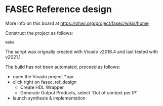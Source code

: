 # FASEC Reference design

More info on this board at https://ohwr.org/project/fasec/wikis/home

Construct the project as follows:
```
make
```

The script was orignally created with Vivado v2016.4 and last tested with v2021.1.

The build has not been automated, proceed as follows:
- open the Vivado project *.xpr
- click right on fasec_ref_design
  - Create HDL Wrapper
  - Generate Output Products, select 'Out of context per IP' 
- launch synthesis & implementation
